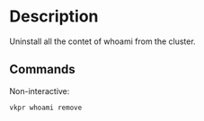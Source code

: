 # Description

Uninstall all the contet of whoami from the cluster.

## Commands

Non-interactive:

```bash
vkpr whoami remove
```
